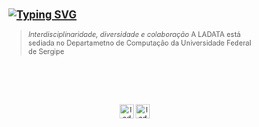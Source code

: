 [![Typing SVG](https://readme-typing-svg.demolab.com?font=Work+Sans&weight=500&size=24&duration=3000&pause=500&color=E5E5E1&multiline=true&random=false&width=435&height=64&lines=LADATA;Liga+Acad%C3%AAmica+de+Ci%C3%AAncia+de+Dados)](https://github.com/ladata-ufs)
---
> _Interdisciplinaridade, diversidade e colaboração_
A LADATA está sediada no Departametno de Computação da Universidade Federal de Sergipe


<br><br>
---
<p align="center">
  <a href="https://www.instagram.com/ladata.ufs?igsh=MTVvdTdvMGU3NDR1ZA==" target="blank"><img align="center" src="https://github.com/ladata-ufs/ladata-ufs.github.io/blob/main/images/instagram.png" alt="ladata.ufs" height="28"/></a>
  <a href="https://medium.com/@ladata.ufs" target="blank"><img align="center" src="https://github.com/ladata-ufs/ladata-ufs.github.io/blob/main/images/medium-logo.png" alt="ladata.ufs" height="28" /></a>
</p>

